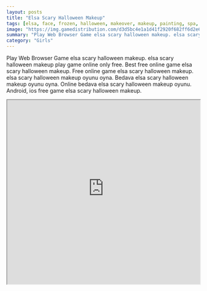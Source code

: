 ```yaml
---
layout: posts
title: "Elsa Scary Halloween Makeup"
tags: [elsa, face, frozen, halloween, makeover, makeup, painting, spa, free, online, games, oyna, game, free, games, play, play, games]
image: "https://img.gamedistribution.com/d3d5bc4e1a1d41f2920f682ff6d2e651.jpg"
summary: "Play Web Browser Game elsa scary halloween makeup. elsa scary halloween makeup play game online only free. Best free online game elsa scary halloween makeup. Free online game elsa scary halloween makeup. elsa scary halloween makeup oyunu oyna. Bedava elsa scary halloween makeup oyunu oyna. Online bedava elsa scary halloween makeup oyunu. Android, ios free game elsa scary halloween makeup."
category: "Girls"
---
```


Play Web Browser Game elsa scary halloween makeup. elsa scary halloween makeup play game online only free. Best free online game elsa scary halloween makeup. Free online game elsa scary halloween makeup. elsa scary halloween makeup oyunu oyna. Bedava elsa scary halloween makeup oyunu oyna. Online bedava elsa scary halloween makeup oyunu. Android, ios free game elsa scary halloween makeup.

<iframe width="100%" height="480px;" src="https://html5.gamedistribution.com/d3d5bc4e1a1d41f2920f682ff6d2e651/"></iframe>